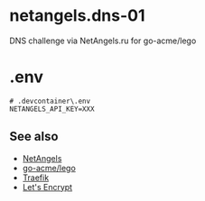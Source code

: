 # netangels.dns-01
DNS challenge via NetAngels.ru for go-acme/lego

# .env
```.env
# .devcontainer\.env
NETANGELS_API_KEY=XXX
```

## See also
+ [NetAngels]
+ [go-acme/lego]
+ [Traefik]
+ [Let's Encrypt]


[go-acme/lego]: https://github.com/go-acme/lego
[Traefik]: https://traefik.io/traefik
[Let's Encrypt]: https://letsencrypt.org/
[NetAngels]: https://www.netangels.ru/

